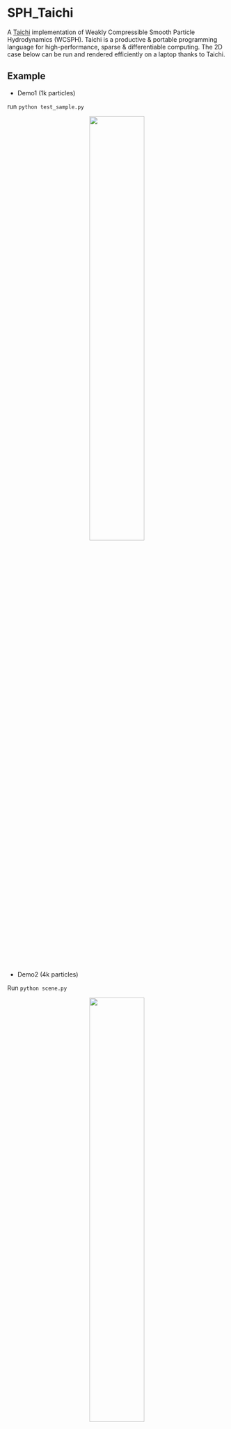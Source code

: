 # SPH_Taichi
A [Taichi](https://github.com/taichi-dev/taichi) implementation of Weakly Compressible Smooth Particle Hydrodynamics (WCSPH). Taichi is a productive & portable programming language for high-performance, sparse & differentiable computing. The 2D case below can be run and rendered efficiently on a laptop thanks to Taichi.

## Example
- Demo1 (1k particles)

run ```python test_sample.py```
<p align="center">
  <img src="https://github.com/erizmr/SPH_Taichi/blob/master/img/sph_hv.gif" width="50%" height="50%" />
</p>

- Demo2 (4k particles)

Run ```python scene.py```
<p align="center">
  <img src="https://github.com/erizmr/SPH_Taichi/blob/master/img/wcsph_alpha030.gif" width="50%" height="50%" />
</p>

## Reference
M. Becker and M. Teschner (2007). “Weakly compressible SPH for free surface flows”. In:Proceedings of the 2007 ACM SIGGRAPH/Eurographics symposium on Computer animation. Eurographics Association, pp. 209–217.
